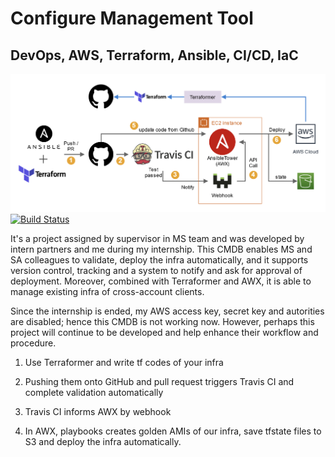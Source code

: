 # Configure Management Tool
## DevOps, AWS, Terraform, Ansible, CI/CD, IaC
![](https://github.com/nathanjonjon/CMDB_project/blob/master/structure.png)
[![Build Status](https://travis-ci.org/internnn/nextlinker_cmdb.svg?branch=master)](https://travis-ci.org/internnn/nextlinker_cmdb)

It's a project assigned by supervisor in MS team and was developed by intern partners and me during my internship. This CMDB enables MS and SA colleagues to validate, deploy the infra automatically, and it supports version control, tracking and a system to notify and ask for approval of deployment. Moreover, combined with Terraformer and AWX, it is able to manage existing infra of cross-account clients.

Since the internship is ended, my AWS access key, secret key and autorities are disabled; hence this CMDB is not working now. However, perhaps this project will continue to be developed and help enhance their workflow and procedure.

1. Use Terraformer and write tf codes of your infra

2. Pushing them onto GitHub and pull request triggers Travis CI and complete validation automatically

3. Travis CI informs AWX by webhook

4. In AWX, playbooks creates golden AMIs of our infra, save tfstate files to S3 and deploy the infra automatically.
